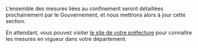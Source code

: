 L’ensemble des mesures liées au confinement seront détaillées prochainement par le Gouvernement, et nous mettrons alors à jour cette section.

En attendant, vous pouvez visiter <a href="#conseils-departement" id="lien-prefecture">le site de votre préfecture</a> pour connaître les mesures en vigueur dans votre département.
